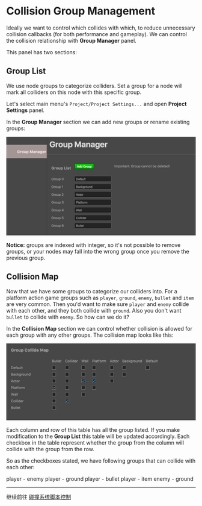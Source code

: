 # Collision Group Management

Ideally we want to control which collides with which, to reduce unnecessary collision callbacks (for both performance and gameplay). We can control the collision relationship with **Group Manager** panel.

This panel has two sections:

## Group List

We use node groups to categorize colliders. Set a group for a node will mark all colliders on this node with this specific group.

Let's select main menu's `Project/Project Settings...` and open **Project Settings** panel.

In the **Group Manager** section we can add new groups or rename existing groups:

<a href="collision-group/group-manager.png"><img src="collision-group/group-manager.png"></a>

**Notice:** groups are indexed with integer, so it's not possible to remove groups, or your nodes may fall into the wrong group once you remove the previous group.

## Collision Map

Now that we have some groups to categorize our colliders into. For a platform action game groups such as `player`, `ground`, `enemy`, `bullet` and `item` are very common. Then you'd want to make sure `player` and `enemy` collide with each other, and they both collide with `ground`. Also you don't want `bullet` to collide with `enemy`. So how can we do it?

In the **Collision Map** section we can control whether collision is allowed for each group with any other groups. The collision map looks like this:

<a href="collision-group/collision-group.png"><img src="collision-group/collision-group.png"></a>

Each column and row of this table has all the group listed. If you make modification to the **Group List** this table will be updated accordingly. Each checkbox in the table represent whether the group from the column will collide with the group from the row.

So as the checkboxes stated, we have following groups that can collide with each other:

player - enemy
player - ground
player - bullet
player - item
enemy - ground


---

继续前往 [碰撞系统脚本控制](collision-manager.md)
